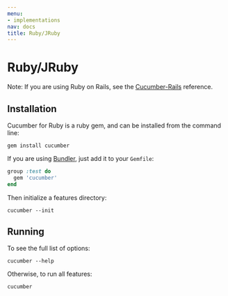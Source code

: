 ```yaml
---
menu:
- implementations
nav: docs
title: Ruby/JRuby
---
```


# Ruby/JRuby

Note: If you are using Ruby on Rails, see the [Cucumber-Rails](/docs/reference/rails) reference.

## Installation

Cucumber for Ruby is a ruby gem, and can be installed from the command line:

```
gem install cucumber
```

If you are using [Bundler](http://gembundler.com/), just add it to your `Gemfile`:

```ruby
group :test do
  gem 'cucumber'
end
```

Then initialize a features directory:

```
cucumber --init
```

## Running

To see the full list of options:

```
cucumber --help
```

Otherwise, to run all features:

```
cucumber
```
